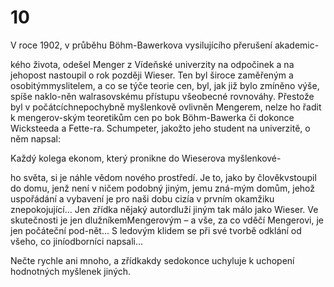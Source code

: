 # 10

V roce 1902, v průběhu Böhm-Bawerkova vysilujícího přerušení akademic-

kého života, odešel Menger z Vídeňské univerzity na odpočinek a na jehopost nastoupil o rok později Wieser. Ten byl široce zaměřeným a osobitýmmyslitelem, a co se týče teorie cen, byl, jak již bylo zmíněno výše, spíše naklo-něn walrasovskému přístupu všeobecné rovnováhy. Přestože byl v počátcíchnepochybně myšlenkově ovlivněn Mengerem, nelze ho řadit k mengerov-ským teoretikům cen po bok Böhm-Bawerka či dokonce Wicksteeda a Fette-ra. Schumpeter, jakožto jeho student na univerzitě, o něm napsal:

Každý kolega ekonom, který pronikne do Wieserova myšlenkové-

ho světa, si je náhle vědom nového prostředí. Je to, jako by člověkvstoupil do domu, jenž není v ničem podobný jiným, jemu zná-mým domům, jehož uspořádání a vybavení je pro naši dobu cizía v prvním okamžiku znepokojující... Jen zřídka nějaký autordluží jiným tak málo jako Wieser. Ve skutečnosti je jen dlužníkemMengerovým – a vše, za co vděčí Mengerovi, je jen počáteční pod-nět... S ledovým klidem se při své tvorbě odklání od všeho, co jiníodborníci napsali...

Nečte rychle ani mnoho, a zřídkakdy sedokonce uchyluje k uchopení hodnotných myšlenek jiných.

